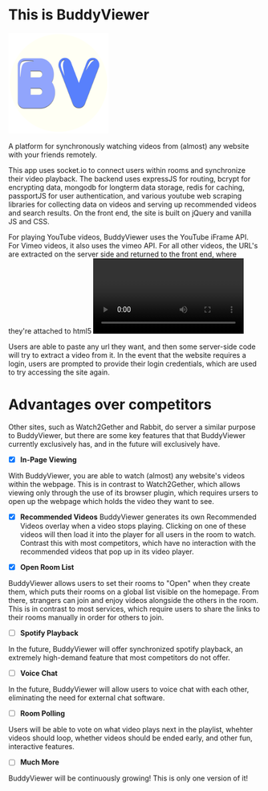 

# This is BuddyViewer

<img src="https://github.com/S3Prototype/BuddyViewer/blob/master/public/icons/buddyviewer_logo.png" width="200" height="200" />

A platform for synchronously watching videos from (almost) any website with your friends remotely.

This app uses socket.io to connect users within rooms and synchronize their video playback. The backend uses expressJS for routing, bcrypt for encrypting data, mongodb for longterm data storage, redis for caching, passportJS for user authentication, and various youtube web scraping libraries for collecting data on videos and serving up recommended videos and search results. On the front end, the site is built on jQuery and vanilla JS and CSS.

For playing YouTube videos, BuddyViewer uses the YouTube iFrame API. For Vimeo videos, it also uses the vimeo API. For all other videos, the URL's are extracted on the server side and returned to the front end, where they're attached to html5 <video> tags and manipulated using the HTML5 video api.

Users are able to paste any url they want, and then some server-side code will try to extract a video from it. In the event that the website requires a login, users are prompted to provide their login credentials, which are used to try accessing the site again.

# Advantages over competitors

Other sites, such as Watch2Gether and Rabbit, do server a similar purpose to BuddyViewer, but there are some key features that that BuddyViewer currently exclusively has, and in the future will exclusively have.

- [x] **In-Page Viewing**

With BuddyViewer, you are able to watch (almost) any website's videos within the webpage. This is in contrast to Watch2Gether, which allows viewing only through the use of its browser plugin, which requires ursers to open up the webpage which holds the video they want to see.

- [x] **Recommended Videos**
BuddyViewer generates its own Recommended Videos overlay when a video stops playing. Clicking on one of these videos will then load it into the player for all users in the room to watch. Contrast this with most competitors, which have no interaction with the recommended videos that pop up in its video player.

- [x] **Open Room List**

BuddyViewer allows users to set their rooms to "Open" when they create them, which puts their rooms on a global list visible on the homepage. From there, strangers can join and enjoy videos alongside the others in the room. This is in contrast to most services, which require users to share the links to their rooms manually in order for others to join.

- [ ] **Spotify Playback**

In the future, BuddyViewer will offer synchronized spotify playback, an extremely high-demand feature that most competitors do not offer.

- [ ] **Voice Chat**

In the future, BuddyViewer will allow users to voice chat with each other, eliminating the need for external chat software.

- [ ] **Room Polling**

Users will be able to vote on what video plays next in the playlist, whehter videos should loop, whether videos should be ended early, and other fun, interactive features.

- [ ] **Much More**

BuddyViewer will be continuously growing! This is only one version of it!

